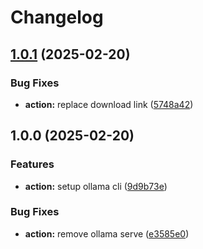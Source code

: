 # Changelog

## [1.0.1](https://github.com/ai-action/setup-ollama/compare/v1.0.0...v1.0.1) (2025-02-20)


### Bug Fixes

* **action:** replace download link ([5748a42](https://github.com/ai-action/setup-ollama/commit/5748a4200b3ccfe31f116bf0fb1d3d742c0729ee))

## 1.0.0 (2025-02-20)


### Features

* **action:** setup ollama cli ([9d9b73e](https://github.com/ai-action/setup-ollama/commit/9d9b73e2f8f59a1cc004c2a460133cb31543d6c0))


### Bug Fixes

* **action:** remove ollama serve ([e3585e0](https://github.com/ai-action/setup-ollama/commit/e3585e0fdc2b7e20c9274070bdd2b5af31fc8594))
